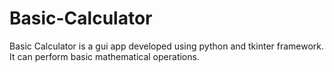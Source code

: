 # Basic-Calculator
Basic Calculator is a gui app developed using python and tkinter framework. It can perform basic mathematical operations.
